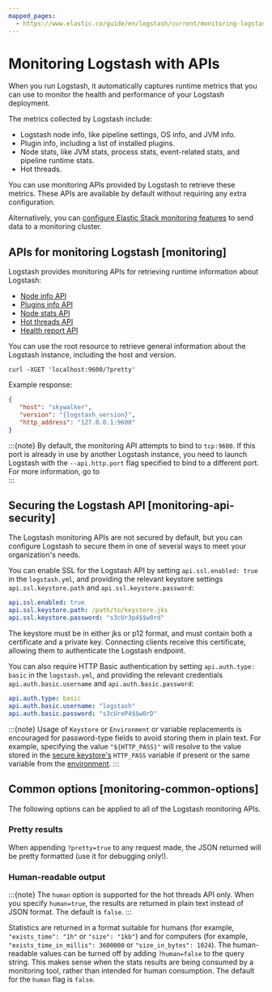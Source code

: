 ```yaml
---
mapped_pages:
  - https://www.elastic.co/guide/en/logstash/current/monitoring-logstash.html
---
```

# Monitoring Logstash with APIs

When you run Logstash, it automatically captures runtime metrics that you can use to monitor the health and performance of your Logstash deployment.

The metrics collected by Logstash include:

* Logstash node info, like pipeline settings, OS info, and JVM info.
* Plugin info, including a list of installed plugins.
* Node stats, like JVM stats, process stats, event-related stats, and pipeline runtime stats.
* Hot threads.

You can use monitoring APIs provided by Logstash to retrieve these metrics. These APIs are available by default without requiring any extra configuration.

Alternatively, you can [configure Elastic Stack monitoring features](monitoring-logstash-legacy.md) to send
data to a monitoring cluster.

## APIs for monitoring Logstash [monitoring]

Logstash provides monitoring APIs for retrieving runtime information about Logstash:

* [Node info API](https://www.elastic.co/docs/api/doc/logstash/group/endpoint-node-info)
* [Plugins info API](https://www.elastic.co/docs/api/doc/logstash/group/endpoint-plugin-info)
* [Node stats API](https://www.elastic.co/docs/api/doc/logstash/group/endpoint-node-stats)
* [Hot threads API](https://www.elastic.co/docs/api/doc/logstash/group/endpoint-hot-threads)
* [Health report API](https://www.elastic.co/docs/api/doc/logstash/group/endpoint-health)

You can use the root resource to retrieve general information about the Logstash instance, including
the host and version.

```
curl -XGET 'localhost:9600/?pretty'
```

Example response:

```json
{
   "host": "skywalker",
   "version": "{logstash_version}",
   "http_address": "127.0.0.1:9600"
}
```

:::{note}
By default, the monitoring API attempts to bind to `tcp:9600`.
If this port is already in use by another Logstash instance, you need to launch Logstash with the `--api.http.port` flag specified to bind to a different port. For more information, go to [](running-logstash-command-line.md#command-line-flags)  
:::

## Securing the Logstash API [monitoring-api-security]

The Logstash monitoring APIs are not secured by default, but you can configure Logstash to secure them in one of several ways to meet your organization's needs.

You can enable SSL for the Logstash API by setting `api.ssl.enabled: true` in the `logstash.yml`, and providing the relevant keystore settings `api.ssl.keystore.path` and `api.ssl.keystore.password`:

```yaml
api.ssl.enabled: true
api.ssl.keystore.path: /path/to/keystore.jks
api.ssl.keystore.password: "s3cUr3p4$$w0rd"
```

The keystore must be in either jks or p12 format, and must contain both a certificate and a private key.
Connecting clients receive this certificate, allowing them to authenticate the Logstash endpoint.

You can also require HTTP Basic authentication by setting `api.auth.type: basic` in the `logstash.yml`, and providing the relevant credentials `api.auth.basic.username` and `api.auth.basic.password`:

```yaml
api.auth.type: basic
api.auth.basic.username: "logstash"
api.auth.basic.password: "s3cUreP4$$w0rD"
```

:::{note}
Usage of `Keystore` or `Environment` or variable replacements is encouraged for password-type fields to avoid storing them in plain text.
For example, specifying the value `"${HTTP_PASS}"` will resolve to the value stored in the [secure keystore's](keystore.md) `HTTP_PASS` variable if present or the same variable from the [environment](environment-variables.md).
:::

## Common options [monitoring-common-options]

The following options can be applied to all of the Logstash monitoring APIs.

### Pretty results

When appending `?pretty=true` to any request made, the JSON returned will be pretty formatted (use it for debugging only!).

### Human-readable output

:::{note}
The `human` option is supported for the hot threads API only.
When you specify `human=true`, the results are returned in plain text instead of JSON format.
The default is `false`.
:::

Statistics are returned in a format suitable for humans (for example, `"exists_time": "1h"` or `"size": "1kb"`) and for computers (for example, `"exists_time_in_millis": 3600000` or `"size_in_bytes": 1024`). The human-readable values can be turned off by adding `?human=false` to the query string. This makes sense when the stats results are being consumed by a monitoring tool, rather than intended for human consumption.  The default for the `human` flag is `false`.
